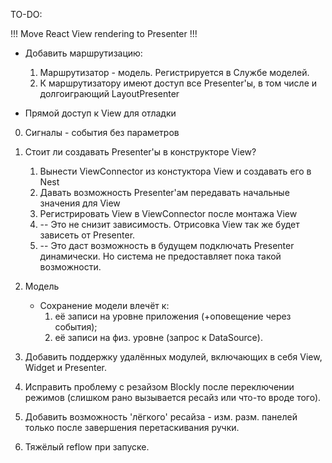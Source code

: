 TO-DO:

!!! Move React View rendering to Presenter !!!

- Добавить маршрутизацию:
    1) Маршрутизатор - модель. Регистрируется в Службе моделей.
    2) К маршрутизатору имеют доступ все Presenter'ы, в том числе и долгоиграющий LayoutPresenter

- Прямой доступ к View для отладки

0. Сигналы - события без параметров

1. Стоит ли создавать Presenter'ы в конструкторе View?
    1) Вынести ViewConnector из констуктора View и создавать его в Nest
    2) Давать возможность Presenter'ам передавать начальные значения для View
    3) Регистрировать View в ViewConnector после монтажа View
    4) -- Это не снизит зависимость. Отрисовка View так же будет зависеть от Presenter.
    5) -- Это даст возможность в будущем подключать Presenter динамически. Но система не предоставляет пока такой возможности.    
2. Модель
    * Сохранение модели влечёт к: 
        1) её записи на уровне приложения (+оповещение через события);
        2) её записи на физ. уровне (запрос к DataSource).
3. Добавить поддержку удалённых модулей, включающих в себя View, Widget и Presenter.
4. Исправить проблему с резайзом Blockly после переключении режимов (слишком рано вызывается ресайз или что-то вроде того).
5. Добавить возможность 'лёгкого' ресайза - изм. разм. панелей только после завершения перетаскивания ручки.
6. Тяжёлый reflow при запуске.